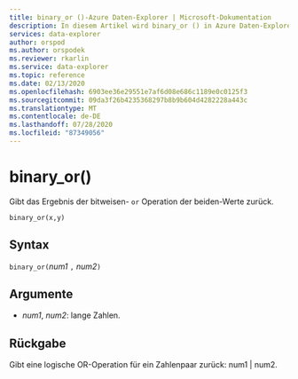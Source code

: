 ```yaml
---
title: binary_or ()-Azure Daten-Explorer | Microsoft-Dokumentation
description: In diesem Artikel wird binary_or () in Azure Daten-Explorer beschrieben.
services: data-explorer
author: orspod
ms.author: orspodek
ms.reviewer: rkarlin
ms.service: data-explorer
ms.topic: reference
ms.date: 02/13/2020
ms.openlocfilehash: 6903ee36e29551e7af6d08e686c1189e0c0125f3
ms.sourcegitcommit: 09da3f26b4235368297b8b9b604d4282228a443c
ms.translationtype: MT
ms.contentlocale: de-DE
ms.lasthandoff: 07/28/2020
ms.locfileid: "87349056"
---
```

# <a name="binary_or"></a>binary_or()

Gibt das Ergebnis der bitweisen- `or` Operation der beiden-Werte zurück. 

```kusto
binary_or(x,y)
```

## <a name="syntax"></a>Syntax

`binary_or(`*num1* `,` *num2*`)`

## <a name="arguments"></a>Argumente

* *num1*, *num2*: lange Zahlen.

## <a name="returns"></a>Rückgabe

Gibt eine logische OR-Operation für ein Zahlenpaar zurück: num1 | num2.